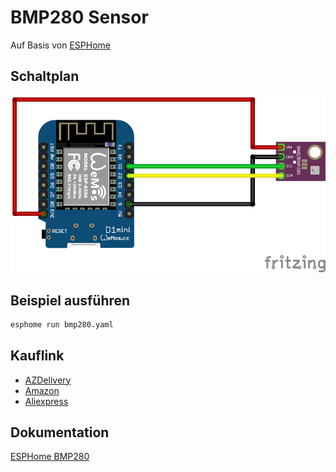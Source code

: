 # BMP280 Sensor
Auf Basis von [ESPHome](https://esphome.io/)

## Schaltplan
![BMP280 Schaltplan](fritzing/bmp280_Steckplatine.png)

## Beispiel ausführen
```bash
esphome run bmp280.yaml
```
## Kauflink
 * [AZDelivery](https://www.azdelivery.de/products/azdelivery-bmp280-barometrischer-sensor-luftdruck-modul-fur-arduino-und-raspberry-pi)
 * [Amazon](https://www.amazon.de/AZDelivery-GY-BMP280-Barometrischer-Sensor-Luftdruckmessung/dp/B07FS3QQFH)
 * [Aliexpress](https://de.aliexpress.com/item/32228095913.html)


## Dokumentation
[ESPHome BMP280](https://esphome.io/components/sensor/bmp280.html)